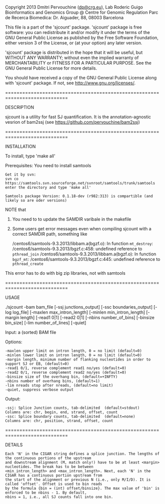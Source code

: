 Copyright 2013 Dmitri Pervouchine (dp@crg.eu), Lab Roderic Guigo
Bioinformatics and Genomics Group @ Centre for Genomic Regulation
Parc de Recerca Biomedica: Dr. Aiguader, 88, 08003 Barcelona

This file is a part of the 'sjcount' package. 
'sjcount' package is free software: you can redistribute it and/or modify
it under the terms of the GNU General Public License as published by
the Free Software Foundation, either version 3 of the License, or
(at your option) any later version.

'sjcount' package is distributed in the hope that it will be useful,
but WITHOUT ANY WARRANTY; without even the implied warranty of
MERCHANTABILITY or FITNESS FOR A PARTICULAR PURPOSE.  See the
GNU General Public License for more details.

You should have received a copy of the GNU General Public License 
along with 'sjcount' package.  If not, see <http://www.gnu.org/licenses/>.

============================================================================

DESCRIPTION

sjcount is a utility for fast SJ quantification. It is the annotation-agnostic 
vesrion of bam2ssj (see https://github.com/pervouchine/bam2ssj)

============================================================================

INSTALLATION

To install, type 'make all'

Prerequisites:
	You need to install samtools

	Get it by svn:
	svn co https://samtools.svn.sourceforge.net/svnroot/samtools/trunk/samtools
	enter the directory and type 'make all'

	Samtools package Version: 0.1.18-dev (r982:313) is compartible (and likely so are oder versions)

NOTE that

1.	You need to to update the SAMDIR varibale in the makefile

2.	Some users get error messages even when compiling sjcount with a correct SAMDIR path, something like

	/centos6/samtools-9.3.2013/libbam.a(bgzf.o): In function `mt_destroy`:
	/centos6/samtools-9.3.2013/bgzf.c:458: undefined reference to `pthread_join`
	/centos6/samtools-9.3.2013/libbam.a(bgzf.o): In function `bgzf_mt`:
	/centos6/samtools-9.3.2013/bgzf.c:445: undefined reference to `pthread_create`

This error has to do with big zip libraries, not with samtools

============================================================================

USAGE

./sjcount -bam bam_file [-ssj junctions_output] [-ssc boundaries_output] [-log log_file] [-maxlen max_intron_length] [-minlen min_intron_length] [-margin length] [-read1 0|1] [-read2 0|1] [-nbins number_of_bins] [-binsize bin_size] [-lim number_of_lines] [-quiet]

Input:   a (sorted) BAM file

Options:

	-maxlen upper limit on intron length, 0 = no limit (default=0)
	-minlen lower limit on intron length, 0 = no limit (default=0)
	-margin length, minimum number of flanking nucleotides in order to support SJ or EB, (default=0)
	-read1 0/1, reverse complement read1 no/yes (default=0)
	-read2 0/1, reverse complement read2 no/yes (default=0)
	-binsize size of the overhang bin, (default=+INFTY)
	-nbins number of overhang bins, (default=1)
	-lim nreads stop after nreads, (default=no limit)
	-quiet, suppress verbose output

Output:

	-ssj: Splice Junction counts, tab-delimited  (default=stdout)
	Columns are: chr, begin, end, strand, offset, count
	-ssc: Splice boundary counts, tab-delimited  (default=none)
	Columns are: chr, position, strand, offset, count

============================================================================

DETAILS

	Each 'N' in the CIGAR string defines a splice junction. The lengths of the continuous portions of the upstream 
	and downstream alignment (M, match only!) have to be at least <margin> nucleotides. The break has to be between
	<min_intron_length> and <max_intron_length>. Next, each 'N' in the CIGAR has a continuous portion upstream from 
	the start of the alignment or previous N (i.e., only M/I/D). It is called 'offset'. Offset is used to bin reads 
	by the formula {bin = (int) offset/binsize}. The max value of 'bin' is enforced to be nbins - 1. By default, 
	nbins = 1, i.e., all SJ counts fall into one bin.
 








